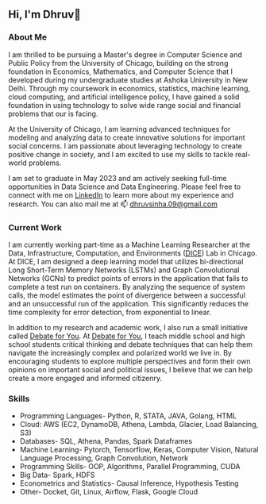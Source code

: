 ## Hi, I'm Dhruv👋

### About Me

I am thrilled to be pursuing a Master's degree in Computer Science and Public Policy from the University of Chicago, building on the strong foundation in Economics, Mathematics, and Computer Science that I developed during my undergraduate studies at Ashoka University in New Delhi. Through my coursework in economics, statistics, machine learning, cloud computing, and artificial intelligence policy, I have gained a solid foundation in using technology to solve wide range social and financial problems that our is facing.

At the University of Chicago, I am learning advanced techniques for modeling and analyzing data to create innovative solutions for important social concerns. I am passionate about leveraging technology to create positive change in society, and I am excited to use my skills to tackle real-world problems.

I am set to graduate in May 2023 and am actively seeking full-time opportunities in Data Science and Data Engineering. Please feel free to connect with me on [LinkedIn](https://www.linkedin.com/in/dhruvsinha1998/) to learn more about my experience and research. You can also mail me at 📫 dhruvsinha.09@gmail.com


### Current Work
I am currently working part-time as a Machine Learning Researcher at the Data, Infrastructure, Computation, and Environments ([DICE](https://dice.cs.depaul.edu/))  Lab in Chicago. At DICE, I am designed  a deep learning model that utilizes bi-directional Long Short-Term Memory Networks (LSTMs) and Graph Convolutional Networks (GCNs) to predict points of errors in the application that fails to complete a test run on containers. By analyzing the sequence of system calls, the model estimates the point of divergence between a successful and an unsuccessful run of the application. This significantly reduces the time complexity for error detection, from exponential to linear.

In addition to my research and academic work, I also run a small initiative called [Debate for You](debateforyou.com). At [Debate for You](debateforyou.com), I teach middle school and high school students critical thinking and debate techniques that can help them navigate the increasingly complex and polarized world we live in. By encouraging students to explore multiple perspectives and form their own opinions on important social and political issues, I believe that we can help create a more engaged and informed citizenry.

### Skills

* Programming Languages- Python, R, STATA, JAVA, Golang, HTML
* Cloud: AWS (EC2, DynamoDB, Athena, Lambda, Glacier, Load Balancing, S3)
* Databases- SQL, Athena, Pandas, Spark Dataframes
* Machine Learning- Pytorch, Tensorflow, Keras, Computer Vision, Natural Language Processing, Graph Convolution, Network
* Programming Skills- OOP, Algorithms, Parallel Programming, CUDA
* Big Data- Spark, HDFS
* Econometrics and Statistics- Causal Inference, Hypothesis Testing
* Other- Docket, Git, Linux, Airflow, Flask, Google Cloud
